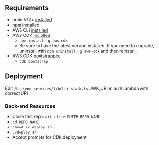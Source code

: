 ## Requirements
- node V12+ [installed](https://nodejs.org/en/download/)
- npm [installed](https://www.npmjs.com/get-npm)
- AWS CLI [installed](https://docs.aws.amazon.com/cli/latest/userguide/install-cliv2.html)
- AWS CDK [installed](https://docs.aws.amazon.com/cdk/latest/guide/getting_started.html#getting_started_install)
  - `npm install -g aws-cdk`
  - Be sure to have the latest version installed.  If you need to upgrade, uninstall with `npm uninstall -g aws-cdk` and then reinstall.
- AWS CDK [bootstrapped](https://docs.aws.amazon.com/cdk/latest/guide/bootstrapping.html)
  - `cdk bootstrap`

## Deployment

Edit `/backend-services/lib/lti-stack.ts` JWK_URI in authLambda with correct URI

### Back-end Resources
- Clone this repo: `git clone ENTER_REPO_NAME`
- `cd REPO_NAME`
- `chmod +x deploy.sh`
- `./deploy.sh`
- Accept prompts for CDK deployment